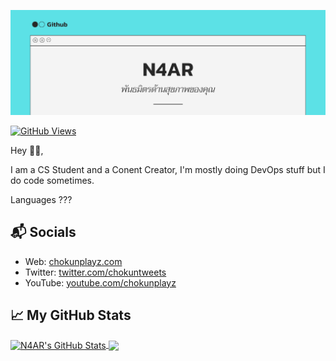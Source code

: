[![N4AR](https://raw.githubusercontent.com/n4ar/n4ar.github.io/main/N4AR.png)][1]

[![GitHub Views](https://komarev.com/ghpvc/?username=n4ar&color=FAC151)][5]

Hey 👋🏻,

I am a CS Student and a Conent Creator, I'm mostly doing DevOps stuff but I do code sometimes.

Languages
???

## 📬 Socials

- Web: [chokunplayz.com][1]
- Twitter: [twitter.com/chokuntweets][2]
- YouTube: [youtube.com/chokunplayz][3]

## &#x1f4c8; My GitHub Stats

<a href="https://github.com/ChokunPlayZ">
  <img align="center" src="https://github-readme-stats.vercel.app/api?username=n4ar&theme=github_dark" alt="N4AR's GitHub Stats" height="230"/>
</a>

<a href="https://github.com/ChokunPlayZ">
  <img align="center" src="https://github-readme-stats.vercel.app/api/top-langs/?username=n4ar&theme=github_dark" height="230"/>
</a>

[1]: https://www.chokunplayz.com
[2]: https://twitter.com/intent/follow?screen_name=chokuntweets
[3]: https://www.youtube.com/chokunplayz?sub_confirmation=1
[4]: https://www.youtube.com/chokunplayz
[5]: https://github.com/ChokunPlayZ/
